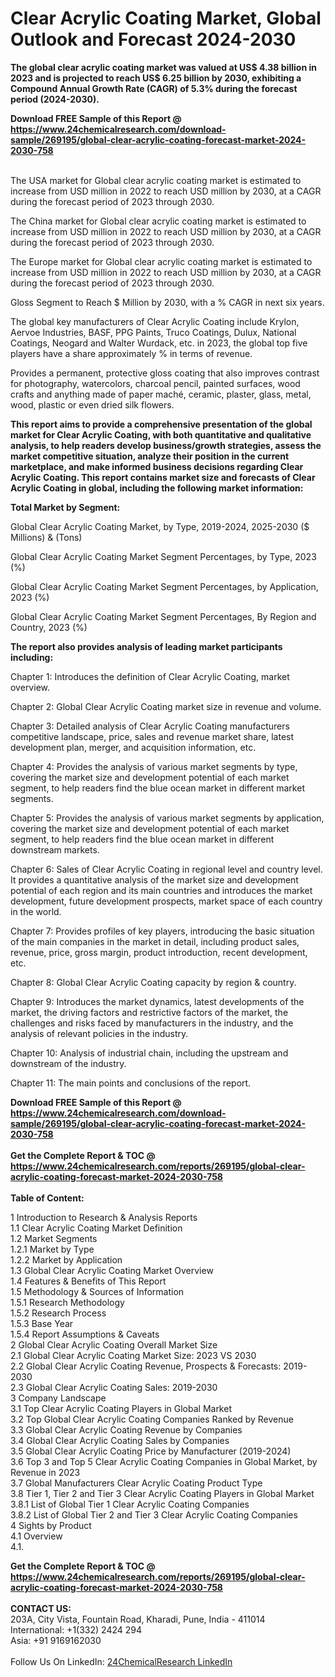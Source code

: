 <h1>Clear Acrylic Coating Market, Global Outlook and Forecast 2024-2030</h1><p><strong>The global clear acrylic coating market was valued at US$ 4.38 billion in 2023 and is projected to reach US$ 6.25 billion by 2030, exhibiting a Compound Annual Growth Rate (CAGR) of 5.3% during the forecast period (2024-2030).</strong></p><p>
</p><p></p><div><b>Download FREE Sample of this Report @ 
            <a href="https://www.24chemicalresearch.com/download-sample/269195/global-clear-acrylic-coating-forecast-market-2024-2030-758">
            https://www.24chemicalresearch.com/download-sample/269195/global-clear-acrylic-coating-forecast-market-2024-2030-758</a></b></div><br><p>
</p><p>The USA market for Global clear acrylic coating market is estimated to increase from USD million in 2022 to reach USD million by 2030, at a CAGR during the forecast period of 2023 through 2030.</p><p>
</p><p>The China market for Global clear acrylic coating market is estimated to increase from USD million in 2022 to reach USD million by 2030, at a CAGR during the forecast period of 2023 through 2030.</p><p>
</p><p>The Europe market for Global clear acrylic coating market is estimated to increase from USD million in 2022 to reach USD million by 2030, at a CAGR during the forecast period of 2023 through 2030.</p><p>
Gloss Segment to Reach $ Million by 2030, with a % CAGR in next six years.</p><p>
The global key manufacturers of Clear Acrylic Coating include Krylon, Aervoe Industries, BASF, PPG Paints, Truco Coatings, Dulux, National Coatings, Neogard and Walter Wurdack, etc. in 2023, the global top five players have a share approximately % in terms of revenue.</p><p>
Provides a permanent, protective gloss coating that also improves contrast for photography, watercolors, charcoal pencil, painted surfaces, wood crafts and anything made of paper maché, ceramic, plaster, glass, metal, wood, plastic or even dried silk flowers.</p><p>
<strong>This report aims to provide a comprehensive presentation of the global market for Clear Acrylic Coating, with both quantitative and qualitative analysis, to help readers develop business/growth strategies, assess the market competitive situation, analyze their position in the current marketplace, and make informed business decisions regarding Clear Acrylic Coating. This report contains market size and forecasts of Clear Acrylic Coating in global, including the following market information:</strong></p><p>
</p><p>
<strong>Total Market by Segment:</strong></p><p>
Global Clear Acrylic Coating Market, by Type, 2019-2024, 2025-2030 ($ Millions) &amp; (Tons)</p><p>
Global Clear Acrylic Coating Market Segment Percentages, by Type, 2023 (%)</p><p>
</p><p>
Global Clear Acrylic Coating Market Segment Percentages, by Application, 2023 (%)</p><p>
</p><p>
Global Clear Acrylic Coating Market Segment Percentages, By Region and Country, 2023 (%)</p><p>
</p><p>
<strong>The report also provides analysis of leading market participants including:</strong></p><p>
</p><p>
</p><p>
Chapter 1: Introduces the definition of Clear Acrylic Coating, market overview.</p><p>
Chapter 2: Global Clear Acrylic Coating market size in revenue and volume.</p><p>
Chapter 3: Detailed analysis of Clear Acrylic Coating manufacturers competitive landscape, price, sales and revenue market share, latest development plan, merger, and acquisition information, etc.</p><p>
Chapter 4: Provides the analysis of various market segments by type, covering the market size and development potential of each market segment, to help readers find the blue ocean market in different market segments.</p><p>
Chapter 5: Provides the analysis of various market segments by application, covering the market size and development potential of each market segment, to help readers find the blue ocean market in different downstream markets.</p><p>
Chapter 6: Sales of Clear Acrylic Coating in regional level and country level. It provides a quantitative analysis of the market size and development potential of each region and its main countries and introduces the market development, future development prospects, market space of each country in the world.</p><p>
Chapter 7: Provides profiles of key players, introducing the basic situation of the main companies in the market in detail, including product sales, revenue, price, gross margin, product introduction, recent development, etc.</p><p>
Chapter 8: Global Clear Acrylic Coating capacity by region &amp; country.</p><p>
Chapter 9: Introduces the market dynamics, latest developments of the market, the driving factors and restrictive factors of the market, the challenges and risks faced by manufacturers in the industry, and the analysis of relevant policies in the industry.</p><p>
Chapter 10: Analysis of industrial chain, including the upstream and downstream of the industry.</p><p>
Chapter 11: The main points and conclusions of the report.</p><div><b>Download FREE Sample of this Report @ 
            <a href="https://www.24chemicalresearch.com/download-sample/269195/global-clear-acrylic-coating-forecast-market-2024-2030-758">
            https://www.24chemicalresearch.com/download-sample/269195/global-clear-acrylic-coating-forecast-market-2024-2030-758</a></b></div><br><div><b>Get the Complete Report & TOC @ 
            <a href="https://www.24chemicalresearch.com/reports/269195/global-clear-acrylic-coating-forecast-market-2024-2030-758">
            https://www.24chemicalresearch.com/reports/269195/global-clear-acrylic-coating-forecast-market-2024-2030-758</a></b></div><br>
            <b>Table of Content:</b><p>1 Introduction to Research & Analysis Reports<br />
    1.1 Clear Acrylic Coating Market Definition<br />
    1.2 Market Segments<br />
        1.2.1 Market by Type<br />
        1.2.2 Market by Application<br />
    1.3 Global Clear Acrylic Coating Market Overview<br />
    1.4 Features & Benefits of This Report<br />
    1.5 Methodology & Sources of Information<br />
        1.5.1 Research Methodology<br />
        1.5.2 Research Process<br />
        1.5.3 Base Year<br />
        1.5.4 Report Assumptions & Caveats<br />
2 Global Clear Acrylic Coating Overall Market Size<br />
    2.1 Global Clear Acrylic Coating Market Size: 2023 VS 2030<br />
    2.2 Global Clear Acrylic Coating Revenue, Prospects & Forecasts: 2019-2030<br />
    2.3 Global Clear Acrylic Coating Sales: 2019-2030<br />
3 Company Landscape<br />
    3.1 Top Clear Acrylic Coating Players in Global Market<br />
    3.2 Top Global Clear Acrylic Coating Companies Ranked by Revenue<br />
    3.3 Global Clear Acrylic Coating Revenue by Companies<br />
    3.4 Global Clear Acrylic Coating Sales by Companies<br />
    3.5 Global Clear Acrylic Coating Price by Manufacturer (2019-2024)<br />
    3.6 Top 3 and Top 5 Clear Acrylic Coating Companies in Global Market, by Revenue in 2023<br />
    3.7 Global Manufacturers Clear Acrylic Coating Product Type<br />
    3.8 Tier 1, Tier 2 and Tier 3 Clear Acrylic Coating Players in Global Market<br />
        3.8.1 List of Global Tier 1 Clear Acrylic Coating Companies<br />
        3.8.2 List of Global Tier 2 and Tier 3 Clear Acrylic Coating Companies<br />
4 Sights by Product<br />
    4.1 Overview<br />
        4.1.</p><div><b>Get the Complete Report & TOC @ 
            <a href="https://www.24chemicalresearch.com/reports/269195/global-clear-acrylic-coating-forecast-market-2024-2030-758">
            https://www.24chemicalresearch.com/reports/269195/global-clear-acrylic-coating-forecast-market-2024-2030-758</a></b></div><br><b>CONTACT US:</b><br>
            203A, City Vista, Fountain Road, Kharadi, Pune, India - 411014<br>
            International: +1(332) 2424 294<br>
            Asia: +91 9169162030 <br><br>
            Follow Us On LinkedIn: <a href="https://www.linkedin.com/company/24chemicalresearch/">24ChemicalResearch LinkedIn</a>